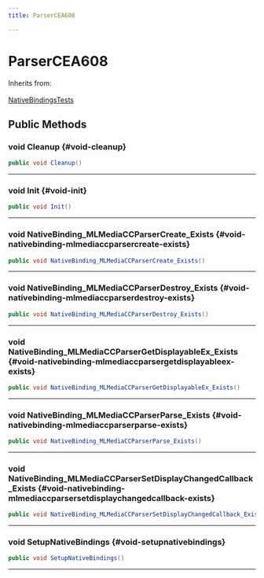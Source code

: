 ```yaml
---
title: ParserCEA608

---
```


# ParserCEA608







Inherits from: <br></br>[NativeBindingsTests](/versioned_docs/version-14-Jun-2023/unity-api/api/UnitySDKEditorTests/UnitySDKEditorTests.NativeBindingsTests.md)




## Public Methods

### void Cleanup {#void-cleanup}

```csharp
public void Cleanup()
```






-----------

### void Init {#void-init}

```csharp
public void Init()
```






-----------

### void NativeBinding_MLMediaCCParserCreate_Exists {#void-nativebinding-mlmediaccparsercreate-exists}

```csharp
public void NativeBinding_MLMediaCCParserCreate_Exists()
```






-----------

### void NativeBinding_MLMediaCCParserDestroy_Exists {#void-nativebinding-mlmediaccparserdestroy-exists}

```csharp
public void NativeBinding_MLMediaCCParserDestroy_Exists()
```






-----------

### void NativeBinding_MLMediaCCParserGetDisplayableEx_Exists {#void-nativebinding-mlmediaccparsergetdisplayableex-exists}

```csharp
public void NativeBinding_MLMediaCCParserGetDisplayableEx_Exists()
```






-----------

### void NativeBinding_MLMediaCCParserParse_Exists {#void-nativebinding-mlmediaccparserparse-exists}

```csharp
public void NativeBinding_MLMediaCCParserParse_Exists()
```






-----------

### void NativeBinding_MLMediaCCParserSetDisplayChangedCallback_Exists {#void-nativebinding-mlmediaccparsersetdisplaychangedcallback-exists}

```csharp
public void NativeBinding_MLMediaCCParserSetDisplayChangedCallback_Exists()
```






-----------

### void SetupNativeBindings {#void-setupnativebindings}

```csharp
public void SetupNativeBindings()
```






-----------

